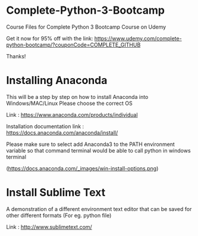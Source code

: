 # Complete-Python-3-Bootcamp
Course Files for Complete Python 3 Bootcamp Course on Udemy


Get it now for 95% off with the link:
https://www.udemy.com/complete-python-bootcamp/?couponCode=COMPLETE_GITHUB

Thanks!


# Installing Anaconda
This will be a step by step on how to install Anaconda into Windows/MAC/Linux
Please choose the correct OS


Link : https://www.anaconda.com/products/individual 

Installation documentation link : https://docs.anaconda.com/anaconda/install/

Please make sure to select add Anaconda3 to the PATH environment variable so that command terminal would be able to call python in windows terminal

(https://docs.anaconda.com/_images/win-install-options.png)

# Install Sublime Text
A demonstration of a different environment text editor that can be saved for other different formats (For eg. python file)

Link : http://www.sublimetext.com/
